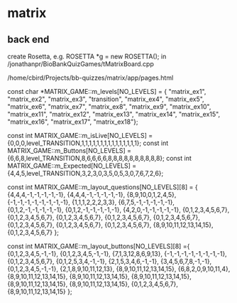# matrix


## back end

create Rosetta, e.g. ROSETTA *g = new ROSETTA(); in /jonathanpr/BioBankQuizGames/tMatrixBoard.cpp

/home/cbird/Projects/bb-quizzes/matrix/app/pages.html


const char *MATRIX_GAME::m_levels[NO_LEVELS] = {
            "matrix_ex1",
            "matrix_ex2",
            "matrix_ex3",
            "transition",
            "matrix_ex4",
            "matrix_ex5",
            "matrix_ex6",
            "matrix_ex7",
            "matrix_ex8",
            "matrix_ex9",
            "matrix_ex10",
            "matrix_ex11",
            "matrix_ex12",
            "matrix_ex13",
            "matrix_ex14",
            "matrix_ex15",
            "matrix_ex16",
            "matrix_ex17",
            "matrix_ex18"};

const int MATRIX_GAME::m_isLive[NO_LEVELS] = {0,0,0,level_TRANSITION,1,1,1,1,1,1,1,1,1,1,1,1,1,1,1};
const int MATRIX_GAME::m_Buttons[NO_LEVELS] = {6,6,8,level_TRANSITION,8,6,6,6,6,8,8,8,8,8,8,8,8,8,8};
const int MATRIX_GAME::m_Expected[NO_LEVELS] ={4,4,5,level_TRANSITION,3,2,3,0,3,5,0,5,3,0,7,6,7,2,6};


const int MATRIX_GAME::m_layout_questions[NO_LEVELS][8] = {
                                                    {4,4,4,-1,-1,-1,-1,-1},
                                                    {4,4,4,-1,-1,-1,-1,-1},
                                                    {8,9,10,0,1,2,4,5},
                                                    {-1,-1,-1,-1,-1,-1,-1,-1},
                                                    {1,1,1,2,2,2,3,3},
                                                    {6,7,5,-1,-1,-1,-1,-1},
                                                    {0,1,2,-1,-1,-1,-1,-1},
                                                    {0,1,2,-1,-1,-1,-1,-1},
                                                    {4,2,0,-1,-1,-1,-1,-1},
                                                    {0,1,2,3,4,5,6,7},
                                                    {0,1,2,3,4,5,6,7},
                                                    {0,1,2,3,4,5,6,7},
                                                    {0,1,2,3,4,5,6,7},
                                                    {0,1,2,3,4,5,6,7},
                                                    {0,1,2,3,4,5,6,7},
                                                    {0,1,2,3,4,5,6,7},
                                                    {0,1,2,3,4,5,6,7},
                                                    {8,9,10,11,12,13,14,15},
                                                    {0,1,2,3,4,5,6,7}
                                                    };


const int MATRIX_GAME::m_layout_buttons[NO_LEVELS][8] ={
                                                {0,1,2,3,4,5,-1,-1},
                                                {0,1,2,3,4,5,-1,-1},
                                                {7,1,3,12,8,6,9,13},
                                                {-1,-1,-1,-1,-1,-1,-1,-1},
                                                {0,1,2,3,4,5,6,7},
                                                {0,1,2,5,3,4,-1,-1},
                                                {2,1,5,3,4,6,-1,-1},
                                                {3,4,5,6,7,8,-1,-1},
                                                {0,1,2,3,4,5,-1,-1},
                                                {2,1,8,9,10,11,12,13},
                                                {8,9,10,11,12,13,14,15},
                                                {6,8,2,0,9,10,11,4},
                                                {8,9,10,11,12,13,14,15},
                                                {8,9,10,11,12,13,14,15},
                                                {8,9,10,11,12,13,14,15},
                                                {8,9,10,11,12,13,14,15},
                                                {8,9,10,11,12,13,14,15},
                                                {0,1,2,3,4,5,6,7},
                                                {8,9,10,11,12,13,14,15}
                                                };



